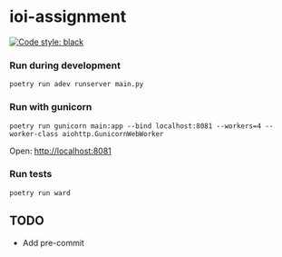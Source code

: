 # ioi-assignment
[![Code style: black](https://img.shields.io/badge/code%20style-black-000000.svg)](https://github.com/psf/black)

### Run during development
```
poetry run adev runserver main.py
```

### Run with gunicorn
```
poetry run gunicorn main:app --bind localhost:8081 --workers=4 --worker-class aiohttp.GunicornWebWorker
```
Open: [http://localhost:8081]()

### Run tests
```
poetry run ward
```

## TODO
- Add pre-commit